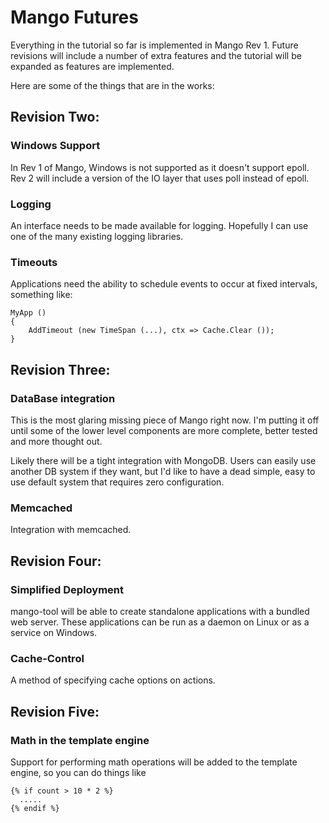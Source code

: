
Mango Futures
=============

Everything in the tutorial so far is implemented in Mango Rev 1.  Future revisions
will include a number of extra features and the tutorial will be expanded as features
are implemented.

Here are some of the things that are in the works:


Revision Two:
------------

### Windows Support
In Rev 1 of Mango, Windows is not supported as it doesn't support epoll. Rev 2 will include
a version of the IO layer that uses poll instead of epoll.

### Logging
An interface needs to be made available for logging.  Hopefully I can use one of the many
existing logging libraries.


### Timeouts
Applications need the ability to schedule events to occur at fixed intervals, something like:

    MyApp ()
    {
        AddTimeout (new TimeSpan (...), ctx => Cache.Clear ());
    }


Revision Three:
--------------

### DataBase integration
This is the most glaring missing piece of Mango right now. I'm putting it off until some of
the lower level components are more complete, better tested and more thought out.

Likely there will be a tight integration with MongoDB. Users can easily use another DB system
if they want, but I'd like to have a dead simple, easy to use default system that requires
zero configuration.

### Memcached
Integration with memcached.


Revision Four:
-------------

### Simplified Deployment
mango-tool will be able to create standalone applications with a bundled web server.  These
applications can be run as a daemon on Linux or as a service on Windows.

### Cache-Control
A method of specifying cache options on actions.


Revision Five:
-------------

### Math in the template engine
Support for performing math operations will be added to the template engine, so you can do things like

    {% if count > 10 * 2 %}
      .....
    {% endif %}

